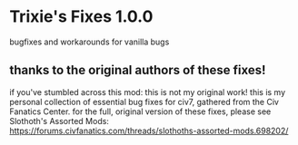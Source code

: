 # Trixie's Fixes 1.0.0
bugfixes and workarounds for vanilla bugs

## thanks to the original authors of these fixes!
if you've stumbled across this mod:
this is not my original work!  this is my personal collection of
essential bug fixes for civ7, gathered from the Civ Fanatics Center.
for the full, original version of these fixes, please see
Slothoth's Assorted Mods:
https://forums.civfanatics.com/threads/slothoths-assorted-mods.698202/
